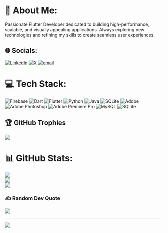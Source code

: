 # 💫 About Me:
Passionate Flutter Developer dedicated to building high-performance, scalable, and visually appealing applications. Always exploring new technologies and refining my skills to create seamless user experiences. 

## 🌐 Socials:
[![LinkedIn](https://img.shields.io/badge/LinkedIn-%230077B5.svg?logo=linkedin&logoColor=white)](https://linkedin.com/in/sh1vamm) [![X](https://img.shields.io/badge/X-black.svg?logo=X&logoColor=white)](https://x.com/@shivam_error) [![email](https://img.shields.io/badge/Email-D14836?logo=gmail&logoColor=white)](mailto:shivam55.dev@gmail.com) 

# 💻 Tech Stack:
![Firebase](https://img.shields.io/badge/firebase-a08021?style=for-the-badge&logo=firebase&logoColor=ffcd34)  ![Dart](https://img.shields.io/badge/dart-%230175C2.svg?style=for-the-badge&logo=dart&logoColor=white) ![Flutter](https://img.shields.io/badge/Flutter-%2302569B.svg?style=for-the-badge&logo=Flutter&logoColor=white) ![Python](https://img.shields.io/badge/python-3670A0?style=for-the-badge&logo=python&logoColor=ffdd54) ![Java](https://img.shields.io/badge/java-%23ED8B00.svg?style=for-the-badge&logo=openjdk&logoColor=white) ![SQLite](https://img.shields.io/badge/sqlite-%2307405e.svg?style=for-the-badge&logo=sqlite&logoColor=white) ![Adobe](https://img.shields.io/badge/adobe-%23FF0000.svg?style=for-the-badge&logo=adobe&logoColor=white) ![Adobe Photoshop](https://img.shields.io/badge/adobe%20photoshop-%2331A8FF.svg?style=for-the-badge&logo=adobe%20photoshop&logoColor=white) ![Adobe Premiere Pro](https://img.shields.io/badge/Adobe%20Premiere%20Pro-9999FF.svg?style=for-the-badge&logo=Adobe%20Premiere%20Pro&logoColor=white) ![MySQL](https://img.shields.io/badge/mysql-4479A1.svg?style=for-the-badge&logo=mysql&logoColor=white) ![SQLite](https://img.shields.io/badge/sqlite-%2307405e.svg?style=for-the-badge&logo=sqlite&logoColor=white)
## 🏆 GitHub Trophies
![](https://github-profile-trophy.vercel.app/?username=1Shibam&theme=radical&no-frame=false&no-bg=true&margin-w=4)



# 📊 GitHub Stats:
![](https://github-readme-stats.vercel.app/api?username=1Shibam&theme=blue_navy&hide_border=false&include_all_commits=false&count_private=false)<br/>
![](https://nirzak-streak-stats.vercel.app/?user=1Shibam&theme=blue_navy&hide_border=false)<br/>
![](https://github-readme-stats.vercel.app/api/top-langs/?username=1Shibam&theme=blue_navy&hide_border=false&include_all_commits=false&count_private=false&layout=compact)

### ✍️ Random Dev Quote
![](https://quotes-github-readme.vercel.app/api?type=horizontal&theme=radical)

---
[![](https://visitcount.itsvg.in/api?id=1Shibam&icon=0&color=0)](https://visitcount.itsvg.in)

<!-- Proudly created with GPRM ( https://gprm.itsvg.in ) -->
